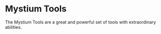 # Mystium Tools

The Mystium Tools are a great and powerful set of tools with extraordinary abilities.